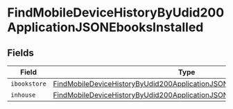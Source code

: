 # FindMobileDeviceHistoryByUdid200ApplicationJSONEbooksInstalled


## Fields

| Field                                                                                                                                                                             | Type                                                                                                                                                                              | Required                                                                                                                                                                          | Description                                                                                                                                                                       |
| --------------------------------------------------------------------------------------------------------------------------------------------------------------------------------- | --------------------------------------------------------------------------------------------------------------------------------------------------------------------------------- | --------------------------------------------------------------------------------------------------------------------------------------------------------------------------------- | --------------------------------------------------------------------------------------------------------------------------------------------------------------------------------- |
| `ibookstore`                                                                                                                                                                      | [FindMobileDeviceHistoryByUdid200ApplicationJSONEbooksInstalledIbookstore](../../models/operations/findmobiledevicehistorybyudid200applicationjsonebooksinstalledibookstore.md)[] | :heavy_minus_sign:                                                                                                                                                                | N/A                                                                                                                                                                               |
| `inhouse`                                                                                                                                                                         | [FindMobileDeviceHistoryByUdid200ApplicationJSONEbooksInstalledInhouse](../../models/operations/findmobiledevicehistorybyudid200applicationjsonebooksinstalledinhouse.md)[]       | :heavy_minus_sign:                                                                                                                                                                | N/A                                                                                                                                                                               |